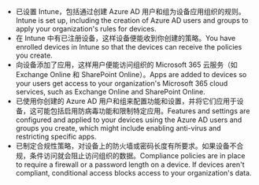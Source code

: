 - <span data-ttu-id="d9d9c-101">已设置 Intune，包括通过创建 Azure AD 用户和组为设备应用组织的规则。</span><span class="sxs-lookup"><span data-stu-id="d9d9c-101">Intune is set up, including the creation of Azure AD users and groups to apply your organization's rules for devices.</span></span>
- <span data-ttu-id="d9d9c-102">在 Intune 中有已注册设备，这样设备便能收到你创建的策略。</span><span class="sxs-lookup"><span data-stu-id="d9d9c-102">You have enrolled devices in Intune so that the devices can receive the policies you create.</span></span>
- <span data-ttu-id="d9d9c-103">向设备添加了应用，这样用户便能访问组织的 Microsoft 365 云服务（如 Exchange Online 和 SharePoint Online）。</span><span class="sxs-lookup"><span data-stu-id="d9d9c-103">Apps are added to devices so your users get access to your organization's Microsoft 365 cloud services, such as Exchange Online and SharePoint Online.</span></span>
- <span data-ttu-id="d9d9c-104">已使用你创建的 Azure AD 用户和组来配置功能和设置，并将它们应用于设备，这可能包括启用防病毒功能和限制特定应用。</span><span class="sxs-lookup"><span data-stu-id="d9d9c-104">Features and settings are configured and applied to your devices using the Azure AD users and groups you create, which might include enabling anti-virus and restricting specific apps.</span></span>
- <span data-ttu-id="d9d9c-p101">已制定合规性策略，对设备上的防火墙或密码长度有所要求。如果设备不合规，条件访问就会阻止访问组织的数据。</span><span class="sxs-lookup"><span data-stu-id="d9d9c-p101">Compliance policies are in place to require a firewall or a password length on a device. If devices aren't compliant, conditional access blocks access to your organization's data.</span></span>